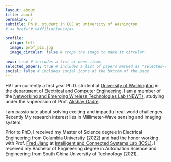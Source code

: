 ```yaml
---
layout: about
title: about
permalink: /
subtitle: Ph.D. student in ECE at University of Washington
# <a href='#'>Affiliations</a>.

profile:
  align: left
  image: prof_pic.jpg
  image_circular: false # crops the image to make it circular

news: true # includes a list of news items
selected_papers: true # includes a list of papers marked as "selected={true}"
social: false # includes social icons at the bottom of the page
---
```


Hi! I am currently a first year Ph.D. student at [University of Washington](https://www.washington.edu/) in the department of [Electrical and Computer Engineering](https://www.ece.uw.edu/). I am a member of the [Networking and Emerging Wireless Technologies Lab (NEWT)](https://newtlab.ece.uw.edu/), studying under the supervision of Prof. [Akshay Gadre](https://www.akshaygadre.com/). 

I am passionate about solving exciting and impactful real-world challenges. Recently My research interest lies in Millimeter-Wave sensing and imaging system.

Prior to PhD, I received my Master of Science degree in Electrical Engineering from Columbia University (2022) and had the honor working with Prof. [Fred Jiang](http://fredjiang.com/) at [Intelligent and Connected Systems Lab (ICSL)](http://icsl.ee.columbia.edu/). I received my Bachelor of Engineering degree in Automation Science and Engineering from South China University of Technology (2021).

